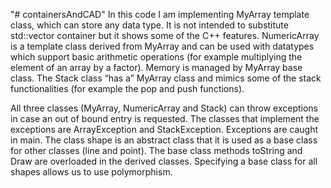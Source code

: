 "# containersAndCAD" 
In this code I am implementing MyArray template class, which can store any data type. It is not intended to substitute std::vector container but it shows some of the C++ features.
NumericArray is a template class derived from MyArray and can be used with datatypes which support basic arithmetic operations (for example multiplying the element of an array by a factor). Memory is managed by MyArray base class.
The Stack class “has a” MyArray class and mimics some of the stack functionalities (for example the pop and push functions). 

All three classes (MyArray, NumericArray and Stack) can throw exceptions in case an out of bound entry is requested. The classes that implement the exceptions are ArrayException and StackException. Exceptions are caught in main.
The class shape is an abstract class that it is used as a base class for other classes (line and point). The base class methods toString and Draw are overloaded in the derived classes. Specifying a base class for all shapes allows us to use polymorphism.  
